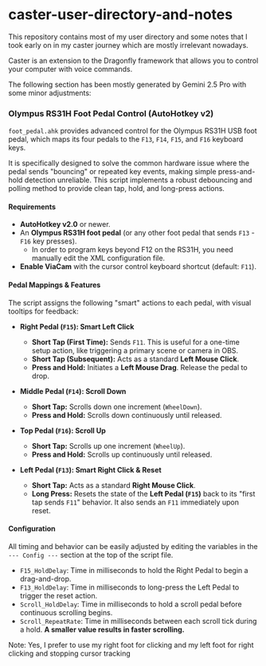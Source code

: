 # caster-user-directory-and-notes

This repository contains most of my user directory and some notes that I took early on in my caster journey which are mostly irrelevant nowadays.

Caster is an extension to the Dragonfly framework that allows you to control your computer with voice commands.

The following section has been mostly generated by Gemini 2.5 Pro with some minor adjustments:

### Olympus RS31H Foot Pedal Control (AutoHotkey v2)

`foot_pedal.ahk` provides advanced control for the Olympus RS31H USB foot pedal, which maps its four pedals to the `F13`, `F14`, `F15`, and `F16` keyboard keys.

It is specifically designed to solve the common hardware issue where the pedal sends "bouncing" or repeated key events, making simple press-and-hold detection unreliable. This script implements a robust debouncing and polling method to provide clean tap, hold, and long-press actions.

#### Requirements

*   **AutoHotkey v2.0** or newer.
*   An **Olympus RS31H foot pedal** (or any other foot pedal that sends `F13` - `F16` key presses).
    *   In order to program keys beyond F12 on the RS31H, you need manually edit the XML configuration file.
*   **Enable ViaCam** with the cursor control keyboard shortcut (default: `F11`).

#### Pedal Mappings & Features

The script assigns the following "smart" actions to each pedal, with visual tooltips for feedback:

*   **Right Pedal (`F15`): Smart Left Click**
    *   **Short Tap (First Time):** Sends `F11`. This is useful for a one-time setup action, like triggering a primary scene or camera in OBS.
    *   **Short Tap (Subsequent):** Acts as a standard **Left Mouse Click**.
    *   **Press and Hold:** Initiates a **Left Mouse Drag**. Release the pedal to drop.

*   **Middle Pedal (`F14`): Scroll Down**
    *   **Short Tap:** Scrolls down one increment (`WheelDown`).
    *   **Press and Hold:** Scrolls down continuously until released.

*   **Top Pedal (`F16`): Scroll Up**
    *   **Short Tap:** Scrolls up one increment (`WheelUp`).
    *   **Press and Hold:** Scrolls up continuously until released.

*   **Left Pedal (`F13`): Smart Right Click & Reset**
    *   **Short Tap:** Acts as a standard **Right Mouse Click**.
    *   **Long Press:** Resets the state of the **Left Pedal (`F15`)** back to its "first tap sends `F11`" behavior. It also sends an `F11` immediately upon reset.

#### Configuration

All timing and behavior can be easily adjusted by editing the variables in the `--- Config ---` section at the top of the script file.

*   `F15_HoldDelay`: Time in milliseconds to hold the Right Pedal to begin a drag-and-drop.
*   `F13_HoldDelay`: Time in milliseconds to long-press the Left Pedal to trigger the reset action.
*   `Scroll_HoldDelay`: Time in milliseconds to hold a scroll pedal before continuous scrolling begins.
*   `Scroll_RepeatRate`: Time in milliseconds between each scroll tick during a hold. **A smaller value results in faster scrolling.**

Note: Yes, I prefer to use my right foot for clicking and my left foot for right clicking and stopping cursor tracking